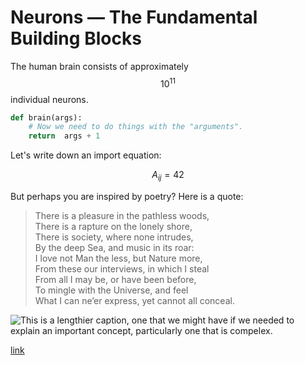# Neurons — The Fundamental Building Blocks

The human brain consists of approximately $$10^{11}$$ individual neurons.

```python
def brain(args):
    # Now we need to do things with the "arguments". 
    return  args + 1   
```

Let's write down an import equation:

$$
A_{ij} = 42
$$

But perhaps you are inspired by poetry? Here is a quote:

> There is a pleasure in the pathless woods,   
> There is a rapture on the lonely shore,  
> There is society, where none intrudes,  
> By the deep Sea, and music in its roar:  
> I love not Man the less, but Nature more,  
> From these our interviews, in which I steal  
> From all I may be, or have been before,  
> To mingle with the Universe, and feel  
> What I can ne’er express, yet cannot all conceal. 

![
 This is a lengthier caption, one that we might have if we needed to explain
an important concept, particularly one that is compelex.
](http://wileywitch.com/wp-content/uploads/2013/02/173_neurons.jpg)

[link](http://www.nytimes.com)
